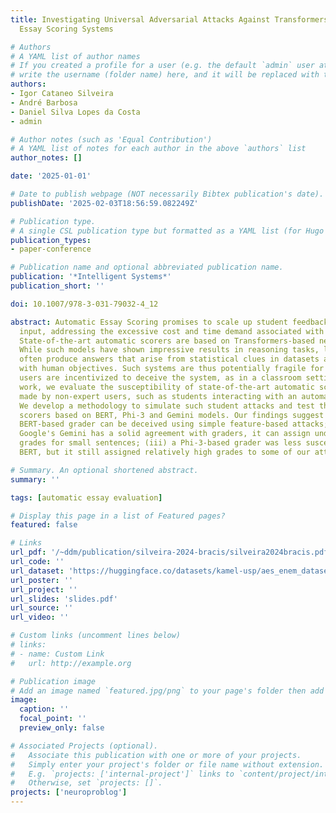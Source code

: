 ```yaml
---
title: Investigating Universal Adversarial Attacks Against Transformers-Based Automatic
  Essay Scoring Systems

# Authors
# A YAML list of author names
# If you created a profile for a user (e.g. the default `admin` user at `content/authors/admin/`), 
# write the username (folder name) here, and it will be replaced with their full name and linked to their profile.
authors:
- Igor Cataneo Silveira
- André Barbosa
- Daniel Silva Lopes da Costa
- admin

# Author notes (such as 'Equal Contribution')
# A YAML list of notes for each author in the above `authors` list
author_notes: []

date: '2025-01-01'

# Date to publish webpage (NOT necessarily Bibtex publication's date).
publishDate: '2025-02-03T18:56:59.082249Z'

# Publication type.
# A single CSL publication type but formatted as a YAML list (for Hugo requirements).
publication_types:
- paper-conference

# Publication name and optional abbreviated publication name.
publication: '*Intelligent Systems*'
publication_short: ''

doi: 10.1007/978-3-031-79032-4_12

abstract: Automatic Essay Scoring promises to scale up student feedback on written
  input, addressing the excessive cost and time demand associated with human grading.
  State-of-the-art automatic scorers are based on Transformers-based neural networks.
  While such models have shown impressive results in reasoning tasks, learned models
  often produce answers that arise from statistical clues in datasets and are misaligned
  with human objectives. Such systems are thus potentially fragile for scenarios where
  users are incentivized to deceive the system, as in a classroom setting. In this
  work, we evaluate the susceptibility of state-of-the-art automatic scorers to attacks
  made by non-expert users, such as students interacting with an automatic grader.
  We develop a methodology to simulate such student attacks and test them against
  scorers based on BERT, Phi-3 and Gemini models. Our findings suggest that (i) a
  BERT-based grader can be deceived using simple feature-based attacks; (ii) although
  Google's Gemini has a solid agreement with graders, it can assign undeservedly high
  grades for small sentences; (iii) a Phi-3-based grader was less susceptible than
  BERT, but it still assigned relatively high grades to some of our attacks.

# Summary. An optional shortened abstract.
summary: ''

tags: [automatic essay evaluation]

# Display this page in a list of Featured pages?
featured: false

# Links
url_pdf: '/~ddm/publication/silveira-2024-bracis/silveira2024bracis.pdf'
url_code: ''
url_dataset: 'https://huggingface.co/datasets/kamel-usp/aes_enem_dataset'
url_poster: ''
url_project: ''
url_slides: 'slides.pdf'
url_source: ''
url_video: ''

# Custom links (uncomment lines below)
# links:
# - name: Custom Link
#   url: http://example.org

# Publication image
# Add an image named `featured.jpg/png` to your page's folder then add a caption below.
image:
  caption: ''
  focal_point: ''
  preview_only: false

# Associated Projects (optional).
#   Associate this publication with one or more of your projects.
#   Simply enter your project's folder or file name without extension.
#   E.g. `projects: ['internal-project']` links to `content/project/internal-project/index.md`.
#   Otherwise, set `projects: []`.
projects: ['neuroproblog']
---
```


